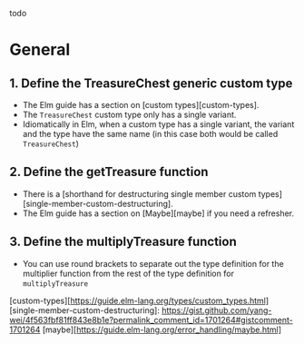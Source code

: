 todo
# General

## 1. Define the TreasureChest generic custom type

- The Elm guide has a section on [custom types][custom-types].
- The `TreasureChest` custom type only has a single variant.
- Idiomatically in Elm, when a custom type has a single variant, the variant and the type have the same name (in this case both would be called `TreasureChest`)

## 2. Define the getTreasure function

- There is a [shorthand for destructuring single member custom types][single-member-custom-destructuring].
- The Elm guide has a section on [Maybe][maybe] if you need a refresher.

## 3. Define the multiplyTreasure function

- You can use round brackets to separate out the type definition for the multiplier function from the rest of the type definition for `multiplyTreasure`

[custom-types][https://guide.elm-lang.org/types/custom_types.html]
[single-member-custom-destructuring]: https://gist.github.com/yang-wei/4f563fbf81ff843e8b1e?permalink_comment_id=1701264#gistcomment-1701264
[maybe][https://guide.elm-lang.org/error_handling/maybe.html]
